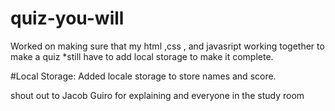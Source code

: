 # quiz-you-will

Worked on making sure that my html ,css , and javasript working together to make a quiz *still have to add local storage to make it complete.

#Local Storage:
Added locale storage to store names and score.


shout out to 
Jacob Guiro for explaining 
and everyone in the study room 
